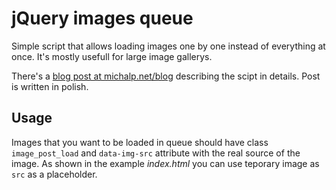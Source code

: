 # jQuery images queue
Simple script that allows loading images one by one instead of everything at once. It's mostly usefull for large image gallerys. 

There's a [blog post at michalp.net/blog](http://michalp.net/blog/posts/podstawy-jquery-5) describing the scipt in details. Post is written in polish.

## Usage

Images that you want to be loaded in queue should have class `image_post_load` and `data-img-src` attribute with the real source of the image. As shown in the example *index.html* you can use teporary image as `src` as a placeholder.
